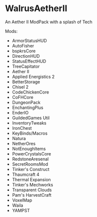 # WalrusAetherII
An Aether II ModPack with a splash of Tech

Mods:

- ArmorStatusHUD
- AutoFisher
- bspkrsCore
- DirectionHUD
- StatusEffectHUD
- TreeCapitator
- Aether II
- Applied Energistics 2
- BetterStorage
- Chisel 2
- CodeChickenCore
- CoFHCore
- DungeonPack
- EnchantingPlus
- EnderIO
- GuildedGames Util
- InventoryTweaks
- IronChest
- KeyBinds/Macros
- Natura
- NetherOres
- NotEnoughItems
- PowerCrystalsCore
- RedstoneAresenal
- SecretRoomsMod
- Tinker's Construct
- Thaumcraft 4
- Thermal Expansion
- Tinker's Mechworks
- Transparent Clouds
- Pam's HarvestCraft
- VoxelMap
- Waila
- YAMPST 
